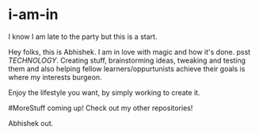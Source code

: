 # i-am-in
I know I am late to the party but this is a start.

Hey folks, this is Abhishek. I am in love with magic and how it's done. psst *TECHNOLOGY*.
Creating stuff, brainstorming ideas, tweaking and testing them and also helping fellow learners/oppurtunists achieve their goals is where my interests burgeon.

Enjoy the lifestyle you want, by simply working to create it.

#MoreStuff coming up!
Check out my other repositories!

Abhishek out.
